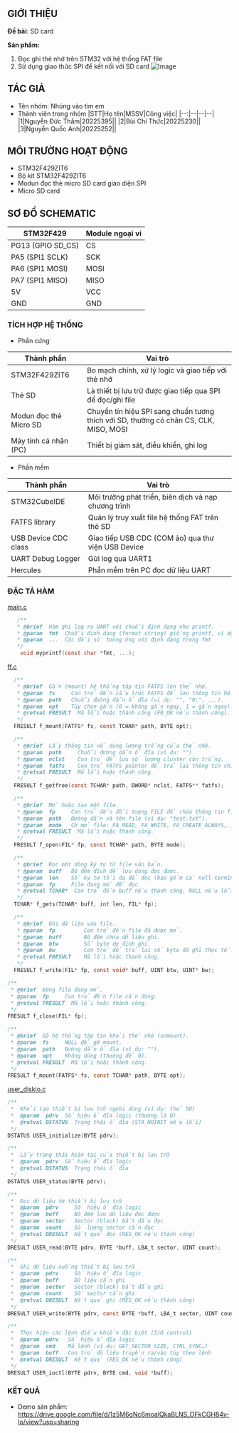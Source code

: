## GIỚI THIỆU

__Đề bài__: SD card 

__Sản phẩm:__
1. Đọc ghi thẻ nhớ trên STM32 với hệ thống FAT file 
2. Sử dụng giao thức SPI để kết nối với SD card 
![Image](https://github.com/user-attachments/assets/092a6ca9-eab3-4ec9-ab42-6e1d82b8e1e6)

## TÁC GIẢ

- Tên nhóm: Nhúng vào tim em
- Thành viên trong nhóm
  |STT|Họ tên|MSSV|Công việc|
  |--:|--|--|--|
  |1|Nguyễn Đức Thắm|20225395||
  |2|Bùi Chí Thức|20225230||
  |3|Nguyễn Quốc Anh|20225252||


## MÔI TRƯỜNG HOẠT ĐỘNG

- STM32F429ZIT6
- Bộ kit STM32F429ZIT6
- Modun đọc thẻ micro SD card giao diện SPI
- Micro SD card 

## SƠ ĐỒ SCHEMATIC
|STM32F429|Module ngoại vi|
|--|--|
|PG13 (GPIO SD_CS)|CS|
|PA5 (SPI1 SCLK)|SCK|
|PA6 (SPI1 MOSI)|MOSI|
|PA7 (SPI1 MISO)|MISO|
|5V|VCC|
|GND|GND|

### TÍCH HỢP HỆ THỐNG
- Phần cứng
  
 |Thành phần|Vai trò|
 |--|--|
 |STM32F429ZIT6|Bo mạch chính, xử lý logic và giao tiếp với thẻ nhớ|
 |Thẻ SD|Là thiết bị lưu trữ được giao tiếp qua SPI để đọc/ghi file|
 |Modun đọc thẻ Micro SD|Chuyển tín hiệu SPI sang chuẩn tương thích với SD, thường có chân CS, CLK, MISO, MOSI|
 |Máy tính cá nhân (PC)|Thiết bị giám sát, điều khiển, ghi log|
 

- Phần mềm

 |Thành phần|Vai trò|
 |--|--|
 |STM32CubeIDE|Môi trường phát triển, biên dịch và nạp chương trình|
 |FATFS library|Quản lý truy xuất file hệ thống FAT trên thẻ SD|
 |USB Device CDC class|Giao tiếp USB CDC (COM ảo) qua thư viện USB Device|
 |UART Debug Logger|Gửi log qua UART1|
 |Hercules|Phần mềm trên PC đọc dữ liệu UART|

### ĐẶC TẢ HÀM

[main.c](https://github.com/DucTham2004/Nhung-Vao-Tim-Em/blob/main/Core/Src/main.c)

  ```C
     /**
     * @brief  Hàm ghi log ra UART với chuỗi định dạng như printf.
     * @param  fmt  Chuỗi định dạng (format string) giống printf, ví dụ: "Giá trị = %d\n"
     * @param  ...  Các đối số tương ứng với định dạng trong fmt
     */
      void myprintf(const char *fmt, ...);
  ```

[ff.c](https://github.com/DucTham2004/Nhung-Vao-Tim-Em/blob/main/Middlewares/Third_Party/FatFs/src/ff.c)

  ```C
    /**
     * @brief  Gắn (mount) hệ thống tập tin FATFS lên thẻ nhớ.
     * @param  fs     Con trỏ đến cấu trúc FATFS để lưu thông tin hệ thống tập tin.
     * @param  path   Chuỗi đường dẫn ổ đĩa (ví dụ: "", "0:", ...).
     * @param  opt    Tùy chọn gắn (0 = không gắn ngay, 1 = gắn ngay).
     * @retval FRESULT  Mã lỗi hoặc thành công (FR_OK nếu thành công).
     */
    FRESULT f_mount(FATFS* fs, const TCHAR* path, BYTE opt);
  ```  
  ```C
    /**
     * @brief  Lấy thông tin về dung lượng trống của thẻ nhớ.
     * @param  path     Chuỗi đường dẫn ổ đĩa (ví dụ: "").
     * @param  nclst    Con trỏ để lưu số lượng cluster còn trống.
     * @param  fatfs    Con trỏ FATFS pointer để trả lại thông tin chi tiết hệ thống file.
     * @retval FRESULT  Mã lỗi hoặc thành công.
     */
    FRESULT f_getfree(const TCHAR* path, DWORD* nclst, FATFS** fatfs);
  ```
  ```C
    /**
     * @brief  Mở hoặc tạo một file.
     * @param  fp     Con trỏ đến đối tượng FILE để chứa thông tin file.
     * @param  path   Đường dẫn và tên file (ví dụ: "test.txt").
     * @param  mode   Cờ mở file: FA_READ, FA_WRITE, FA_CREATE_ALWAYS,...
     * @retval FRESULT  Mã lỗi hoặc thành công.
     */
    FRESULT f_open(FIL* fp, const TCHAR* path, BYTE mode);
  ```
  ```C
    /**
     * @brief  Đọc một dòng ký tự từ file văn bản.
     * @param  buff   Bộ đệm đích để lưu dòng đọc được.
     * @param  len    Số ký tự tối đa để đọc (bao gồm cả null-terminator).
     * @param  fp     File đang mở để đọc.
     * @retval TCHAR*  Con trỏ đến buff nếu thành công, NULL nếu lỗi.
     */
    TCHAR* f_gets(TCHAR* buff, int len, FIL* fp);
  ```
  ```C
    /**
     * @brief  Ghi dữ liệu vào file.
     * @param  fp         Con trỏ đến file đã được mở.
     * @param  buff       Bộ đệm chứa dữ liệu ghi.
     * @param  btw        Số byte dự định ghi.
     * @param  bw         Con trỏ để trả lại số byte đã ghi thực tế.
     * @retval FRESULT    Mã lỗi hoặc thành công.
     */
    FRESULT f_write(FIL* fp, const void* buff, UINT btw, UINT* bw);
  ```
  ```C
  /**
   * @brief  Đóng file đang mở.
   * @param  fp     Con trỏ đến file cần đóng.
   * @retval FRESULT  Mã lỗi hoặc thành công.
   */
  FRESULT f_close(FIL* fp);
  ```
  ```C
  /**
   * @brief  Gỡ hệ thống tập tin khỏi thẻ nhớ (unmount).
   * @param  fs     NULL để gỡ mount.
   * @param  path   Đường dẫn ổ đĩa (ví dụ: "").
   * @param  opt    Không dùng (thường để 0).
   * @retval FRESULT  Mã lỗi hoặc thành công.
   */
  FRESULT f_mount(FATFS* fs, const TCHAR* path, BYTE opt);
  ```

[user_diskio.c](https://github.com/DucTham2004/Nhung-Vao-Tim-Em/blob/main/FATFS/Target/user_diskio.c)

  ```C
  /**
   *  Khởi tạo thiết bị lưu trữ người dùng (ví dụ: thẻ SD)
   *  @param  pdrv  Số hiệu ổ đĩa logic (thường là 0)
   *  @retval DSTATUS  Trạng thái ổ đĩa (STA_NOINIT nếu lỗi)
   */
  DSTATUS USER_initialize(BYTE pdrv);
  ```
  ```C
  /**
   *  Lấy trạng thái hiện tại của thiết bị lưu trữ
   *  @param  pdrv  Số hiệu ổ đĩa logic
   *  @retval DSTATUS  Trạng thái ổ đĩa
   */
  DSTATUS USER_status(BYTE pdrv);
  ```
  ```C
  /**
   *  Đọc dữ liệu từ thiết bị lưu trữ
   *  @param  pdrv     Số hiệu ổ đĩa logic
   *  @param  buff     Bộ đệm lưu dữ liệu đọc được
   *  @param  sector   Sector (block) bắt đầu đọc
   *  @param  count    Số lượng sector cần đọc
   *  @retval DRESULT  Kết quả đọc (RES_OK nếu thành công)
   */
  DRESULT USER_read(BYTE pdrv, BYTE *buff, LBA_t sector, UINT count);
  ```
  ```C
  /**
   *  Ghi dữ liệu xuống thiết bị lưu trữ
   *  @param  pdrv     Số hiệu ổ đĩa logic
   *  @param  buff     Dữ liệu cần ghi
   *  @param  sector   Sector (block) bắt đầu ghi
   *  @param  count    Số sector cần ghi
   *  @retval DRESULT  Kết quả ghi (RES_OK nếu thành công)
   */
  DRESULT USER_write(BYTE pdrv, const BYTE *buff, LBA_t sector, UINT count);
  ```
  ```C
  /**
   *  Thực hiện các lệnh điều khiển đặc biệt (I/O control)
   *  @param  pdrv   Số hiệu ổ đĩa logic
   *  @param  cmd    Mã lệnh (ví dụ: GET_SECTOR_SIZE, CTRL_SYNC…)
   *  @param  buff   Con trỏ dữ liệu truyền ra/vào tùy theo lệnh
   *  @retval DRESULT  Kết quả (RES_OK nếu thành công)
   */
  DRESULT USER_ioctl(BYTE pdrv, BYTE cmd, void *buff);
  ```
### KẾT QUẢ
- Demo sản phẩm: https://drive.google.com/file/d/1z5M6gNc6moalQkaBLNS_OFkCGH84y-lo/view?usp=sharing
